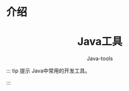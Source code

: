 # 介绍

<h1 align="center">Java工具</h1>

<p align="center">Java-tools</p>

::: tip 提示
Java中常用的开发工具。

:::
